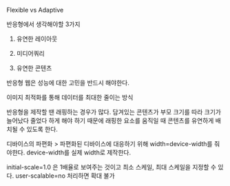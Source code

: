 Flexible vs Adaptive



반응형에서 생각해야할 3가지

1. 유연한 레이아웃

2. 미디어쿼리

3. 유연한 콘텐츠



반응형 웹은 성능에 대한 고민을 반드시 해야한다.

이미지 최적화를 통해 데이터를 최대한 줄이는 방식



반응형을 제작할 땐 래핑하는 경우가 많다. 담겨있는 콘텐츠가 부모 크기를 따라 크기가 늘어났다 줄었다 하게 해야 하기 때문에 래핑한 요소를 움직일 때 콘텐츠를 유연하게 배치될 수 있도록 한다.



디바이스의 파편화 > 파편화된 디바이스에 대응하기 위해 width=device-width를 줘야한다. device-width를 실제 width로 제작한다.



initial-scale=1.0 은 1배율로 보여주는 것이고 최소 스케일, 최대 스케일을 지정할 수 있다. user-scalable=no 처리하면 확대 불가